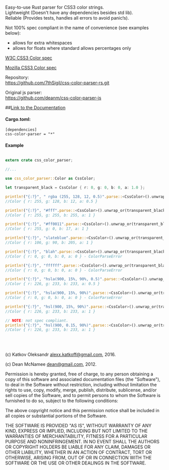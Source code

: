 Easy-to-use Rust parser for CSS3 color strings.<br>
Lightweight (Doesn't have any dependencies besides std lib).<br>
Reliable (Provides tests, handles all errors to avoid panic!s).<br>

Not 100% spec compliant in the name of convenience (see examples below):<br>
  * allows for extra whitespaces<br>
  * allows for floats where standard allows percentages only<br>
 
[W3C CSS3 Color spec](http://www.w3.org/TR/css3-color/)

[Mozilla CSS3 Color spec](https://developer.mozilla.org/en-US/docs/Web/CSS/color)

Repository:<br>
https://github.com/7thSigil/css-color-parser-rs.git

Original js parser:<br>
https://github.com/deanm/css-color-parser-js

##[Link to the Documentation](https://7thSigil.github.io/css-color-parser-rs/css_color_parser/index.html)

#### Cargo.toml:

```
[dependencies]
css-color-parser = "*"
```

#### Example

```rust

extern crate css_color_parser;

//...

use css_color_parser::Color as CssColor;

let transparent_black = CssColor { r: 0, g: 0, b: 0, a: 1.0 };

println!("{:?}", " rgba (255, 128, 12, 0.5)".parse::<CssColor>().unwrap_or(transparent_black));
//Color { r: 255, g: 128, b: 12, a: 0.5 }

println!("{:?}", "#fff".parse::<CssColor>().unwrap_or(transparent_black));
//Color { r: 255, g: 255, b: 255, a: 1 }

println!("{:?}", "#ff0011".parse::<CssColor>().unwrap_or(transparent_black));
//Color { r: 255, g: 0, b: 17, a: 1 }

println!("{:?}", "slateblue".parse::<CssColor>().unwrap_or(transparent_black));
//Color { r: 106, g: 90, b: 205, a: 1 }

println!("{:?}", "blah".parse::<CssColor>().unwrap_or(transparent_black));
//Color { r: 0, g: 0, b: 0, a: 0 } - ColorParseError

println!("{:?}", "ffffff".parse::<CssColor>().unwrap_or(transparent_black));
//Color { r: 0, g: 0, b: 0, a: 0 } - ColorParseError

println!("{:?}", "hsla(900, 15%, 90%, 0.5)".parse::<CssColor>().unwrap_or(transparent_black));
//Color { r: 226, g: 233, b: 233, a: 0.5 }

println!("{:?}", "hsla(900, 15%, 90%)".parse::<CssColor>().unwrap_or(transparent_black));
//Color { r: 0, g: 0, b: 0, a: 0 } - ColorParseError

println!("{:?}", "hsl(900, 15%, 90%)".parse::<CssColor>().unwrap_or(transparent_black));
//Color { r: 226, g: 233, b: 233, a: 1 }

// NOTE: not spec compliant.
println!("{:?}", "hsl(900, 0.15, 90%)".parse::<CssColor>().unwrap_or(transparent_black));
//Color { r: 226, g: 233, b: 233, a: 1 }

```

<br><br>

(c) Katkov Oleksandr <alexx.katkoff@gmail.com>, 2016.

(c) Dean McNamee <dean@gmail.com>, 2012.

Permission is hereby granted, free of charge, to any person obtaining a copy
of this software and associated documentation files (the "Software"), to
deal in the Software without restriction, including without limitation the
rights to use, copy, modify, merge, publish, distribute, sublicense, and/or
sell copies of the Software, and to permit persons to whom the Software is
furnished to do so, subject to the following conditions:

The above copyright notice and this permission notice shall be included in
all copies or substantial portions of the Software.

THE SOFTWARE IS PROVIDED "AS IS", WITHOUT WARRANTY OF ANY KIND, EXPRESS OR
IMPLIED, INCLUDING BUT NOT LIMITED TO THE WARRANTIES OF MERCHANTABILITY,
FITNESS FOR A PARTICULAR PURPOSE AND NONINFRINGEMENT. IN NO EVENT SHALL THE
AUTHORS OR COPYRIGHT HOLDERS BE LIABLE FOR ANY CLAIM, DAMAGES OR OTHER
LIABILITY, WHETHER IN AN ACTION OF CONTRACT, TORT OR OTHERWISE, ARISING
FROM, OUT OF OR IN CONNECTION WITH THE SOFTWARE OR THE USE OR OTHER DEALINGS
IN THE SOFTWARE.
